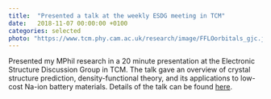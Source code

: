 ```yaml
---
title:  "Presented a talk at the weekly ESDG meeting in TCM"
date:   2018-11-07 00:00:00 +0100
categories: selected
photo: "https://www.tcm.phy.cam.ac.uk/research/image/FFLOorbitals_gjc.jpg"
---
```


Presented my MPhil research in a 20 minute presentation at the Electronic Structure Discussion Group in TCM.  The talk gave an overview of crystal structure prediction, density-functional theory, and its applications to low-cost Na-ion battery materials.  Details of the talk can be found [here](https://talks.cam.ac.uk/talk/index/114556).

